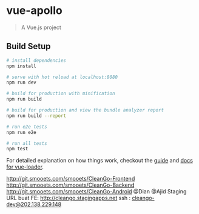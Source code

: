 # vue-apollo

> A Vue.js project

## Build Setup

``` bash
# install dependencies
npm install

# serve with hot reload at localhost:8080
npm run dev

# build for production with minification
npm run build

# build for production and view the bundle analyzer report
npm run build --report

# run e2e tests
npm run e2e

# run all tests
npm test
```

For detailed explanation on how things work, checkout the [guide](http://vuejs-templates.github.io/webpack/) and [docs for vue-loader](http://vuejs.github.io/vue-loader).


http://git.smooets.com/smooets/CleanGo-Frontend
http://git.smooets.com/smooets/CleanGo-Backend
http://git.smooets.com/smooets/CleanGo-Android
@Dian @Ajid
Staging URL buat FE:
http://cleango.stagingapps.net
ssh : cleango-dev@202.138.229.148